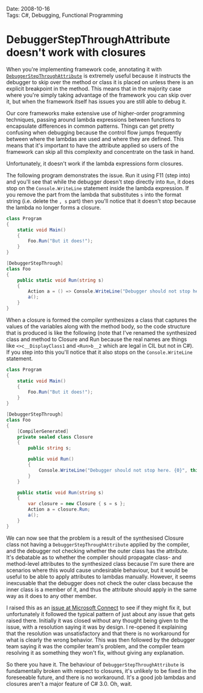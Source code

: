 Date: 2008-10-16  
Tags: C#, Debugging, Functional Programming  

# DebuggerStepThroughAttribute doesn't work with closures
    
When you're implementing framework code, annotating it with [`DebuggerStepThroughAttribute`](ttp://msdn.microsoft.com/en-us/library/system.diagnostics.debuggerstepthroughattribute.aspx) is extremely useful because it instructs the debugger to skip over the method or class it is placed on unless there is an explicit breakpoint in the method. This means that in the majority case where you're simply taking advantage of the framework you can skip over it, but when the framework itself has issues you are still able to debug it.

Our core frameworks make extensive use of higher-order programming techniques, passing around lambda expressions between functions to encapsulate differences in common patterns. Things can get pretty confusing when debugging because the control flow jumps frequently between where the lambdas are used and where they are defined. This means that it's important to have the attribute applied so users of the framework can skip all this complexity and concentrate on the task in hand.

Unfortunately, it doesn't work if the lambda expressions form closures.

The following program demonstrates the issue. Run it using F11 (step into) and you'll see that while the debugger doesn't step directly into `Run`, it does stop on the `Console.WriteLine` statement inside the lambda expression. If you remove the part from the lambda that substitutes `s` into the format string (i.e. delete the `, s` part) then you'll notice that it doesn't stop because the lambda no longer forms a closure.

~~~csharp
class Program
{
    static void Main()
    {
        Foo.Run("But it does!");
    }
}

[DebuggerStepThrough]
class Foo
{
    public static void Run(string s)
    {
        Action a = () => Console.WriteLine("Debugger should not stop here. {0}", s);
        a();
    }
}
~~~

When a closure is formed the compiler synthesizes a class that captures the values of the variables along with the method body, so the code structure that is produced is like the following (note that I've renamed the synthesized class and method to Closure and Run because the real names are things like `<>c__DisplayClass1` and `<Run>b__2` which are legal in CIL but not in C#). If you step into this you'll notice that it also stops on the `Console.WriteLine` statement.

~~~csharp
class Program
{
    static void Main()
    {
        Foo.Run("But it does!");
    }
}

[DebuggerStepThrough]
class Foo
{
    [CompilerGenerated]
    private sealed class Closure
    {
        public string s;

        public void Run()
        {
            Console.WriteLine("Debugger should not stop here. {0}", this.s);
        }
    }

    public static void Run(string s)
    {
        var closure = new Closure { s = s };
        Action a = closure.Run;
        a();
    }
}
~~~

We can now see that the problem is a result of the synthesised Closure class not having a `DebuggerStepThroughAttribute` applied by the compiler, and the debugger not checking whether the outer class has the attribute. It's debatable as to whether the compiler should propagate class- and method-level attributes to the synthesized class because I'm sure there are scenarios where this would cause undesirable behaviour, but it would be useful to be able to apply attributes to lambdas manually. However, it seems inexcusable that the debugger does not check the outer class because the inner class is a member of it, and thus the attribute should apply in the same way as it does to any other member.

I raised this as an [issue at Microsoft Connect](https://connect.microsoft.com/VisualStudio/feedback/ViewFeedback.aspx?FeedbackID=336367) to see if they might fix it, but unfortunately it followed the typical pattern of just about any issue that gets raised there. Initially it was closed without any thought being given to the issue, with a resolution saying it was by design. I re-opened it explaining that the resolution was unsatisfactory and that there is no workaround for what is clearly the wrong behavior. This was then followed by the debugger team saying it was the compiler team's problem, and the compiler team resolving it as something they won't fix, without giving any explanation.

So there you have it. The behaviour of `DebuggerStepThroughAttribute` is fundamentally broken with respect to closures, it's unlikely to be fixed in the foreseeable future, and there is no workaround. It's a good job lambdas and closures aren't a major feature of C# 3.0. Oh, wait.